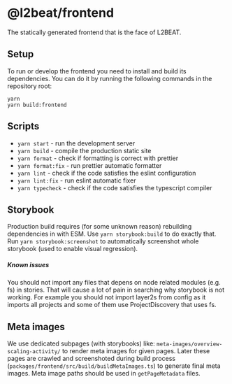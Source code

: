 # @l2beat/frontend

The statically generated frontend that is the face of L2BEAT.

## Setup

To run or develop the frontend you need to install and build its dependencies. You can do it by running the following
commands in the repository root:

```
yarn
yarn build:frontend
```

## Scripts

- `yarn start` - run the development server
- `yarn build` - compile the production static site
- `yarn format` - check if formatting is correct with prettier
- `yarn format:fix` - run prettier automatic formatter
- `yarn lint` - check if the code satisfies the eslint configuration
- `yarn lint:fix` - run eslint automatic fixer
- `yarn typecheck` - check if the code satisfies the typescript compiler

## Storybook

Production build requires (for some unknown reason) rebuilding dependencies in with ESM. Use `yarn storybook:build` to do exactly that. Run `yarn storybook:screenshot` to automatically screenshot whole storybook (used to enable visual regression).

##### Known issues

You should not import any files that depens on node related modules (e.g. fs) in stories. That will cause a lot of pain in searching why storybook is not working.
For example you should not import layer2s from config as it imports all projects and some of them use ProjectDiscovery that uses fs. 

## Meta images

We use dedicated subpages (with storybooks) like: `meta-images/overview-scaling-activity/` to render meta images for given pages. Later these pages are crawled and screenshoted during build process (`packages/frontend/src/build/buildMetaImages.ts`) to generate final meta images. Meta image paths should be used in `getPageMetadata` files.
